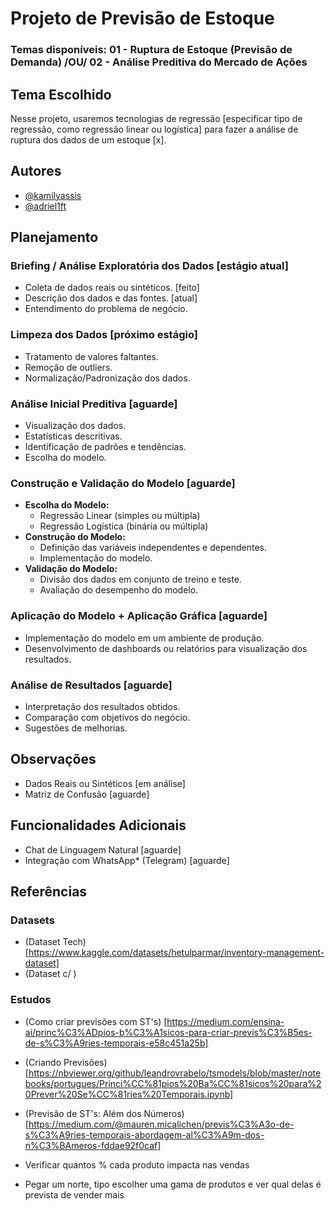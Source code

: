 # Projeto de Previsão de Estoque

### Temas disponíveis: 01 - Ruptura de Estoque (Previsão de Demanda) /OU/ 02 - Análise Preditiva do Mercado de Ações
## Tema Escolhido
Nesse projeto, usaremos tecnologias de regressão [especificar tipo de regressão, como regressão linear ou logística] para fazer a análise de ruptura dos dados de um estoque [x].

## Autores

- [@kamilyassis](https://www.github.com/kamilyassis)
- [@adriel1ft](https://github.com/adriel1ft)

## Planejamento

### Briefing / Análise Exploratória dos Dados [estágio atual]
- Coleta de dados reais ou sintéticos. [feito]
- Descrição dos dados e das fontes. [atual]
- Entendimento do problema de negócio.

### Limpeza dos Dados [próximo estágio]
- Tratamento de valores faltantes.
- Remoção de outliers.
- Normalização/Padronização dos dados.

### Análise Inicial Preditiva [aguarde]
- Visualização dos dados.
- Estatísticas descritivas.
- Identificação de padrões e tendências.
- Escolha do modelo.

### Construção e Validação do Modelo [aguarde]
- **Escolha do Modelo:**
  - Regressão Linear (simples ou múltipla)
  - Regressão Logística (binária ou múltipla)
- **Construção do Modelo:**
  - Definição das variáveis independentes e dependentes.
  - Implementação do modelo.
- **Validação do Modelo:**
  - Divisão dos dados em conjunto de treino e teste.
  - Avaliação do desempenho do modelo.

### Aplicação do Modelo + Aplicação Gráfica [aguarde]
- Implementação do modelo em um ambiente de produção.
- Desenvolvimento de dashboards ou relatórios para visualização dos resultados.

### Análise de Resultados [aguarde]
- Interpretação dos resultados obtidos.
- Comparação com objetivos do negócio.
- Sugestões de melhorias.

## Observações

- Dados Reais ou Sintéticos [em análise]
- Matriz de Confusão [aguarde]

## Funcionalidades Adicionais

- Chat de Linguagem Natural [aguarde]
- Integração com WhatsApp* (Telegram) [aguarde]

## Referências 


### Datasets

- (Dataset Tech) [https://www.kaggle.com/datasets/hetulparmar/inventory-management-dataset]
- (Dataset c/ )

### Estudos

- (Como criar previsões com ST's) [https://medium.com/ensina-ai/princ%C3%ADpios-b%C3%A1sicos-para-criar-previs%C3%B5es-de-s%C3%A9ries-temporais-e58c451a25b]

- (Criando Previsões) [https://nbviewer.org/github/leandrovrabelo/tsmodels/blob/master/notebooks/portugues/Princi%CC%81pios%20Ba%CC%81sicos%20para%20Prever%20Se%CC%81ries%20Temporais.ipynb]

- (Previsão de ST's: Além dos Números) [https://medium.com/@mauren.micalichen/previs%C3%A3o-de-s%C3%A9ries-temporais-abordagem-al%C3%A9m-dos-n%C3%BAmeros-fddae92f0caf]



- Verificar quantos % cada produto impacta nas vendas
- Pegar um norte, tipo escolher uma gama de produtos e ver qual delas é prevista de vender mais
